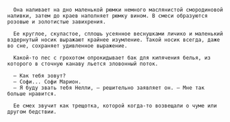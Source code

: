       Она наливает на дно маленькой рюмки немного маслянистой смородиновой наливки, затем до краев наполняет рюмку вином. В смеси образуются розовые и золотистые завихрения.

      Ее круглое, скуластое, сплошь усеянное веснушками личико и маленький вздернутый носик выражают крайнее изумление. Такой носик всегда, даже во сне, сохраняет удивленное выражение.

      Какой-то пес с грохотом опрокидывает бак для кипячения белья, из которого в сточную канаву льется зловонный поток.

      – Как тебя зовут?
      – Софи... Софи Марион.
      – Я буду звать тебя Нелли, – решительно заявляет он. – Мне так больше нравится.

      Ее смех звучит как трещотка, которой когда-то возвещали о чуме или другом бедствии.

